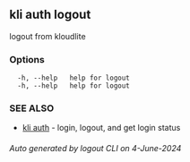 ## kli auth logout

logout from kloudlite



### Options

```
  -h, --help   help for logout
  -h, --help   help for logout
```

### SEE ALSO

* [kli auth](kli_auth.md)  - login, logout, and get login status

###### Auto generated by logout CLI on 4-June-2024
